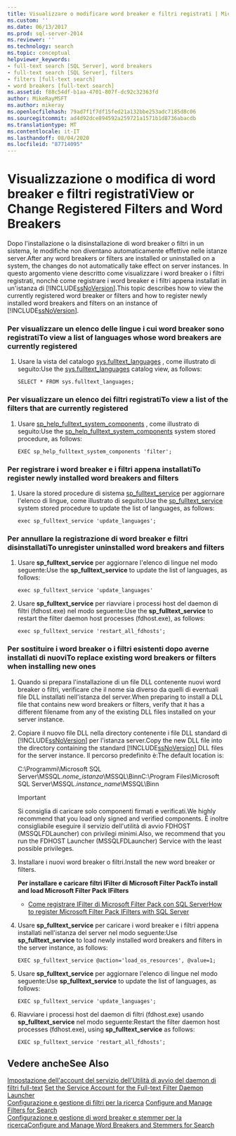 ```yaml
---
title: Visualizzare o modificare word breaker e filtri registrati | Microsoft Docs
ms.custom: ''
ms.date: 06/13/2017
ms.prod: sql-server-2014
ms.reviewer: ''
ms.technology: search
ms.topic: conceptual
helpviewer_keywords:
- full-text search [SQL Server], word breakers
- full-text search [SQL Server], filters
- filters [full-text search]
- word breakers [full-text search]
ms.assetid: f88c54df-b1aa-4701-807f-dc92c32363fd
author: MikeRayMSFT
ms.author: mikeray
ms.openlocfilehash: 79ad7f1f7df15fed21a132bbe253adc7185d8c06
ms.sourcegitcommit: ad4d92dce894592a259721a1571b1d8736abacdb
ms.translationtype: MT
ms.contentlocale: it-IT
ms.lasthandoff: 08/04/2020
ms.locfileid: "87714095"
---
```

# <a name="view-or-change-registered-filters-and-word-breakers"></a><span data-ttu-id="278a3-102">Visualizzazione o modifica di word breaker e filtri registrati</span><span class="sxs-lookup"><span data-stu-id="278a3-102">View or Change Registered Filters and Word Breakers</span></span>
  <span data-ttu-id="278a3-103">Dopo l'installazione o la disinstallazione di word breaker o filtri in un sistema, le modifiche non diventano automaticamente effettive nelle istanze server.</span><span class="sxs-lookup"><span data-stu-id="278a3-103">After any word breakers or filters are installed or uninstalled on a system, the changes do not automatically take effect on server instances.</span></span> <span data-ttu-id="278a3-104">In questo argomento viene descritto come visualizzare i word breaker o i filtri registrati, nonché come registrare i word breaker e i filtri appena installati in un'istanza di [!INCLUDE[ssNoVersion](../../includes/ssnoversion-md.md)].</span><span class="sxs-lookup"><span data-stu-id="278a3-104">This topic describes how to view the currently registered word breaker or filters and how to register newly installed word breakers and filters on an instance of [!INCLUDE[ssNoVersion](../../includes/ssnoversion-md.md)].</span></span>  
  
### <a name="to-view-a-list-of-languages-whose-word-breakers-are-currently-registered"></a><span data-ttu-id="278a3-105">Per visualizzare un elenco delle lingue i cui word breaker sono registrati</span><span class="sxs-lookup"><span data-stu-id="278a3-105">To view a list of languages whose word breakers are currently registered</span></span>  
  
1.  <span data-ttu-id="278a3-106">Usare la vista del catalogo [sys.fulltext_languages](/sql/relational-databases/system-catalog-views/sys-fulltext-languages-transact-sql) , come illustrato di seguito:</span><span class="sxs-lookup"><span data-stu-id="278a3-106">Use the [sys.fulltext_languages](/sql/relational-databases/system-catalog-views/sys-fulltext-languages-transact-sql) catalog view, as follows:</span></span>  
  
    ```  
    SELECT * FROM sys.fulltext_languages;   
    ```  
  
### <a name="to-view-a-list-of-the-filters-that-are-currently-registered"></a><span data-ttu-id="278a3-107">Per visualizzare un elenco dei filtri registrati</span><span class="sxs-lookup"><span data-stu-id="278a3-107">To view a list of the filters that are currently registered</span></span>  
  
1.  <span data-ttu-id="278a3-108">Usare [sp_help_fulltext_system_components](/sql/relational-databases/system-stored-procedures/sp-help-fulltext-system-components-transact-sql) , come illustrato di seguito:</span><span class="sxs-lookup"><span data-stu-id="278a3-108">Use the [sp_help_fulltext_system_components](/sql/relational-databases/system-stored-procedures/sp-help-fulltext-system-components-transact-sql) system stored procedure, as follows:</span></span>  
  
    ```  
    EXEC sp_help_fulltext_system_components 'filter';    
    ```  
  
### <a name="to-register-newly-installed-word-breakers-and-filters"></a><span data-ttu-id="278a3-109">Per registrare i word breaker e i filtri appena installati</span><span class="sxs-lookup"><span data-stu-id="278a3-109">To register newly installed word breakers and filters</span></span>  
  
1.  <span data-ttu-id="278a3-110">Usare la stored procedure di sistema [sp_fulltext_service](/sql/relational-databases/system-stored-procedures/sp-fulltext-service-transact-sql) per aggiornare l'elenco di lingue, come illustrato di seguito:</span><span class="sxs-lookup"><span data-stu-id="278a3-110">Use the [sp_fulltext_service](/sql/relational-databases/system-stored-procedures/sp-fulltext-service-transact-sql) system stored procedure to update the list of languages, as follows:</span></span>  
  
    ```  
    exec sp_fulltext_service 'update_languages';   
    ```  
  
### <a name="to-unregister-uninstalled-word-breakers-and-filters"></a><span data-ttu-id="278a3-111">Per annullare la registrazione di word breaker e filtri disinstallati</span><span class="sxs-lookup"><span data-stu-id="278a3-111">To unregister uninstalled word breakers and filters</span></span>  
  
1.  <span data-ttu-id="278a3-112">Usare **sp_fulltext_service** per aggiornare l'elenco di lingue nel modo seguente:</span><span class="sxs-lookup"><span data-stu-id="278a3-112">Use the **sp_fulltext_service** to update the list of languages, as follows:</span></span>  
  
    ```  
    exec sp_fulltext_service 'update_languages'  
    ```  
  
2.  <span data-ttu-id="278a3-113">Usare **sp_fulltext_service** per riavviare i processi host del daemon di filtri (fdhost.exe) nel modo seguente:</span><span class="sxs-lookup"><span data-stu-id="278a3-113">Use the **sp_fulltext_service** to restart the filter daemon host processes (fdhost.exe), as follows:</span></span>  
  
    ```  
    exec sp_fulltext_service 'restart_all_fdhosts';  
    ```  
  
### <a name="to-replace-existing-word-breakers-or-filters-when-installing-new-ones"></a><span data-ttu-id="278a3-114">Per sostituire i word breaker o i filtri esistenti dopo averne installati di nuovi</span><span class="sxs-lookup"><span data-stu-id="278a3-114">To replace existing word breakers or filters when installing new ones</span></span>  
  
1.  <span data-ttu-id="278a3-115">Quando si prepara l'installazione di un file DLL contenente nuovi word breaker o filtri, verificare che il nome sia diverso da quelli di eventuali file DLL installati nell'istanza del server.</span><span class="sxs-lookup"><span data-stu-id="278a3-115">When preparing to install a DLL file that contains new word breakers or filters, verify that it has a different filename from any of the existing DLL files installed on your server instance.</span></span>  
  
2.  <span data-ttu-id="278a3-116">Copiare il nuovo file DLL nella directory contenente i file DLL standard di [!INCLUDE[ssNoVersion](../../includes/ssnoversion-md.md)] per l'istanza server.</span><span class="sxs-lookup"><span data-stu-id="278a3-116">Copy the new DLL file into the directory containing the standard [!INCLUDE[ssNoVersion](../../includes/ssnoversion-md.md)] DLL files for the server instance.</span></span> <span data-ttu-id="278a3-117">Il percorso predefinito è:</span><span class="sxs-lookup"><span data-stu-id="278a3-117">The default location is:</span></span>  
  
     <span data-ttu-id="278a3-118">C:\Programmi\Microsoft SQL Server\MSSQL.*nome_istanza*\MSSQL\Binn</span><span class="sxs-lookup"><span data-stu-id="278a3-118">C:\Program Files\Microsoft SQL Server\MSSQL.*instance_name*\MSSQL\Binn</span></span>  
  
    > [!IMPORTANT]  
    >  <span data-ttu-id="278a3-119">Si consiglia di caricare solo componenti firmati e verificati.</span><span class="sxs-lookup"><span data-stu-id="278a3-119">We highly recommend that you load only signed and verified components.</span></span> <span data-ttu-id="278a3-120">È inoltre consigliabile eseguire il servizio dell'utilità di avvio FDHOST (MSSQLFDLauncher) con privilegi minimi.</span><span class="sxs-lookup"><span data-stu-id="278a3-120">Also, we recommend that you run the FDHOST Launcher (MSSQLFDLauncher) Service with the least possible privileges.</span></span>  
  
3.  <span data-ttu-id="278a3-121">Installare i nuovi word breaker o filtri.</span><span class="sxs-lookup"><span data-stu-id="278a3-121">Install the new word breaker or filters.</span></span>  
  
     <span data-ttu-id="278a3-122">**Per installare e caricare filtri IFilter di Microsoft Filter Pack**</span><span class="sxs-lookup"><span data-stu-id="278a3-122">**To install and load Microsoft Filter Pack IFilters**</span></span>  
  
    -   [<span data-ttu-id="278a3-123">Come registrare IFilter di Microsoft Filter Pack con SQL Server</span><span class="sxs-lookup"><span data-stu-id="278a3-123">How to register Microsoft Filter Pack IFilters with SQL Server</span></span>](https://go.microsoft.com/fwlink/?LinkId=130439)  
  
4.  <span data-ttu-id="278a3-124">Usare **sp_fulltext_service** per caricare i word breaker e i filtri appena installati nell'istanza del server nel modo seguente:</span><span class="sxs-lookup"><span data-stu-id="278a3-124">Use **sp_fulltext_service** to load newly installed word breakers and filters in the server instance, as follows:</span></span>  
  
    ```  
    EXEC sp_fulltext_service @action='load_os_resources', @value=1;  
    ```  
  
5.  <span data-ttu-id="278a3-125">Usare **sp_fulltext_service** per aggiornare l'elenco di lingue nel modo seguente:</span><span class="sxs-lookup"><span data-stu-id="278a3-125">Use **sp_fulltext_service** to update the list of languages, as follows:</span></span>  
  
    ```  
    EXEC sp_fulltext_service 'update_languages';  
    ```  
  
6.  <span data-ttu-id="278a3-126">Riavviare i processi host del daemon di filtri (fdhost.exe) usando **sp_fulltext_service** nel modo seguente:</span><span class="sxs-lookup"><span data-stu-id="278a3-126">Restart the filter daemon host processes (fdhost.exe), using **sp_fulltext_service** as follows:</span></span>  
  
    ```  
    EXEC sp_fulltext_service 'restart_all_fdhosts';   
    ```  
  
## <a name="see-also"></a><span data-ttu-id="278a3-127">Vedere anche</span><span class="sxs-lookup"><span data-stu-id="278a3-127">See Also</span></span>  
 <span data-ttu-id="278a3-128">[Impostazione dell'account del servizio dell'Utilità di avvio del daemon di filtri full-text](set-the-service-account-for-the-full-text-filter-daemon-launcher.md) </span><span class="sxs-lookup"><span data-stu-id="278a3-128">[Set the Service Account for the Full-text Filter Daemon Launcher](set-the-service-account-for-the-full-text-filter-daemon-launcher.md) </span></span>  
 <span data-ttu-id="278a3-129">[Configurazione e gestione di filtri per la ricerca](configure-and-manage-filters-for-search.md) </span><span class="sxs-lookup"><span data-stu-id="278a3-129">[Configure and Manage Filters for Search](configure-and-manage-filters-for-search.md) </span></span>  
 [<span data-ttu-id="278a3-130">Configurazione e gestione di word breaker e stemmer per la ricerca</span><span class="sxs-lookup"><span data-stu-id="278a3-130">Configure and Manage Word Breakers and Stemmers for Search</span></span>](configure-and-manage-word-breakers-and-stemmers-for-search.md)  
  
  

